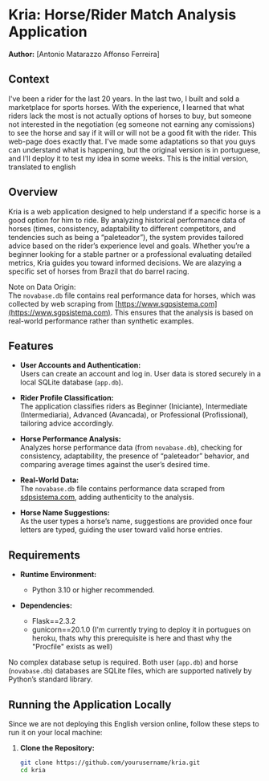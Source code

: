 # Kria: Horse/Rider Match Analysis Application

**Author:** [Antonio Matarazzo Affonso Ferreira]  

## Context
I've been a rider for the last 20 years. In the last two, I built and sold a marketplace for sports horses. With the experience, I learned that what riders lack the most is not actually options of horses to buy, but someone not interested in the negotiation (eg someone not earning any comissions) to see the horse and say if it will or will not be a good fit with the rider. This web-page does exactly that. I've made some adaptations so that you guys can understand what is happening, but the original version is in portuguese, and I'll deploy it to test my idea in some weeks. This is the initial version, translated to english


## Overview

Kria is a web application designed to help understand if a specific horse is a good option for him to ride. By analyzing historical performance data of horses (times, consistency, adaptability to different competitors, and tendencies such as being a “paleteador”), the system provides tailored advice based on the rider’s experience level and goals. Whether you’re a beginner looking for a stable partner or a professional evaluating detailed metrics, Kria guides you toward informed decisions. We are alazying a specific set of horses from Brazil that do barrel racing. 

Note on Data Origin:  
The `novabase.db` file contains real performance data for horses, which was collected by web scraping from [https://www.sgpsistema.com](https://www.sgpsistema.com). This ensures that the analysis is based on real-world performance rather than synthetic examples.

## Features

- **User Accounts and Authentication:**  
  Users can create an account and log in. User data is stored securely in a local SQLite database (`app.db`).
  
- **Rider Profile Classification:**  
  The application classifies riders as Beginner (Iniciante), Intermediate (Intermediaria), Advanced (Avancada), or Professional (Profissional), tailoring advice accordingly.
  
- **Horse Performance Analysis:**  
  Analyzes horse performance data (from `novabase.db`), checking for consistency, adaptability, the presence of “paleteador” behavior, and comparing average times against the user’s desired time.
  
- **Real-World Data:**  
  The `novabase.db` file contains performance data scraped from [sdpsistema.com](https://www.sdpsistema.com), adding authenticity to the analysis.

- **Horse Name Suggestions:**  
  As the user types a horse’s name, suggestions are provided once four letters are typed, guiding the user toward valid horse entries.

## Requirements

- **Runtime Environment:**  
  - Python 3.10 or higher recommended.
  
- **Dependencies:**
  - Flask==2.3.2
  - gunicorn==20.1.0 (I'm currently trying to deploy it in portugues on heroku, thats why this prerequisite is here and thast why the "Procfile" exists as well)

No complex database setup is required. Both user (`app.db`) and horse (`novabase.db`) databases are SQLite files, which are supported natively by Python’s standard library.

## Running the Application Locally

Since we are not deploying this English version online, follow these steps to run it on your local machine:

1. **Clone the Repository:**
   ```bash
   git clone https://github.com/yourusername/kria.git
   cd kria
